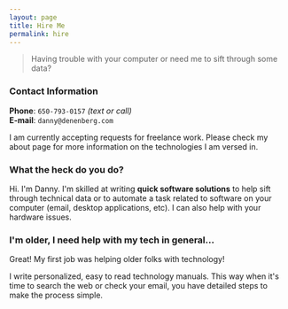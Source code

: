 ```yaml
---
layout: page
title: Hire Me
permalink: hire
---
```


> Having trouble with your computer or need me to sift through some data? 

### Contact Information

**Phone**: `650-793-0157` *(text or call)*<br>
**E-mail**: `danny@denenberg.com`

I am currently accepting requests for freelance work. Please check my about page for more information on the technologies I am versed in.

### What the heck do you do?

Hi. I'm Danny. I'm skilled at writing **quick software solutions** to help sift through technical data or to automate a task related to software on your computer (email, desktop applications, etc). I can also help with your hardware issues. 

### I'm older, I need help with my tech in general...

Great! My first job was helping older folks with technology!

I write personalized, easy to read technology manuals. This way when it's time to search the web or check your email, you have detailed steps to make the process simple. 